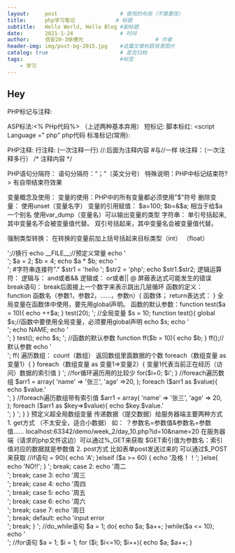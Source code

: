 ```yaml
---
layout:     post   				    # 使用的布局（不需要改）
title:      php学习笔记				# 标题 
subtitle:   Hello World, Hello Blog #副标题
date:       2021-1-24 				# 时间
author:     信安20-3徐德光 						# 作者
header-img: img/post-bg-2015.jpg 	#这篇文章标题背景图片
catalog: true 						# 是否归档
tags:								#标签
    - 学习
---
```


## Hey
> 
PHP标记与注释:

<?php
echo "hello world"#注释会被忽略
?>







ASP标法:<% PHp代码%>
（上述两种基本弃用）
短标记:<? php代码?>
脚本标红: <script Language =" php" php代码</script>
标准标记(常用):<?php php代码?>







PHP注释:
行注释: (一次注释一行)    //:后面为注释内容        #与//一样
块注释：（一次注释多行）  /*   注释内容   */






PHP语句分隔符：
语句分隔符：“；”（英文分号）
特殊说明：PHP中标记结束符?> 有自带结束符效果







变量概念及使用：
变量的使用：PHP中的所有变量都必须使用"$"符号
删除变量： 使用unset（变量名字）
变量的引用赋值： $a=100;     $b=&$a;    相当于给$a一个别名
使用var_dump（变量名）可以输出变量的类型
字符串： 单引号括起来,其中变量名不会被变量值代替。
         双引号括起来，其中变量名会被变量值代替。
 
 
 
 
 
 
 
 强制类型转换： 在转换的变量前加上括号括起来目标类型（int）    （float）
 
 
<?php
$a = 1;
$b = 5;
unset($a);// 删除变量：unset(变量名)
echo $b;
var_dump($b);//var_dump(变量名)输出变量的类型
$b = 'hello!!!';
$b = (int)$b;//强制类型转换
echo ($b);








 
 常量：
 定义与使用： define（‘常量名称’，常量值）
 运算符： 字符串运算符“.”
  
 <?php
define('NAME','张三');//常量定义
echo NAME;
echo '<br />';//换行
echo __FILE__;//预定义常量
echo '<br />';
$a = 2;
$b = 4;
echo $a * $b;
echo '<br />';
#字符串连接符"."
$str1 = 'hello  ';
$str2 = 'php';
echo $str1.$str2;









 逻辑运算符： 逻辑与： and或者&&
              逻辑或： or或者||
 @ 屏蔽表达式可能发生的错误
 break语句： break后面接上一个数字来表示跳出几层循环
 函数的定义： function 函数名（参数1，参数2，……，参数n）{
              函数体；      return表达式：
              }
 全局变量在函数体中使用，要先用global声明。
 函数的默认参数：function test($a = 10){
                 echo ++$a;
                 }
                 test(20);








 <?php
//函数
define('NAME','张三');//常量可以在函数体中直接使用
function add($a, $b){
    return $a + $b;//返回值
}
echo (add(5,6));
echo '<br>';







//全局变量
$s = 10;
function test(){
    global $s;//函数中要使用全局变量，必须要用global声明
    echo $s;
    echo '<br>';
    echo NAME;
    echo '<br>';
}
test();
echo $s;




<?php
//函数参数的传递
function test($a){
    echo ++$a;
}
$x = 5;
test($x);
echo '<br>';




//函数的默认参数
function ff($b = 10){
    echo $b;
}
ff();//默认参数
echo '<br>';
ff(







遍历数组： count（数组）  返回数组里面数据的个数
foreach（数组变量 as 变量1）{
}
foreach（数组变量 as 变量1=>变量2）{
         变量1代表当前正在经历（访问）数据的索引值
}


<?php
//遍历数组
$arr = array(
    'a','b','c','d','e','f'
);
echo count($arr);//返回数组里面数据的个数
echo '<br>';
//for循环遍历用的比较少
for($i=0; $i<count($arr); $i++){
    echo $arr[$i];
    echo '<br>';
}








//foreach遍历数组
$arr1 = array(
    'name' => '张三',
    'age' =>20,
);
foreach ($arr1 as $value){
    echo $value.'<br>';
}



//foreach遍历数组带有索引值
$arr1 = array(
    'name' => '张三',
    'age' => 20,
);
foreach ($arr1 as $key=>$value){
    echo $key.$value.'<br>';
}








<?php
//foreach遍历二维数组
$arr = array(
    array(1,2,3,4,5),
    array(6,7,8),
    array(9,10,11),
);
foreach ($arr as $value1){
    foreach ($value1 as $value2){
        echo $value2;
        echo '<br>';
    }
}








预定义超全局数组变量
传递数据（提交数据）给服务器端主要两种方式
1. get方式 （不太安全，适合小数据）
   如： ？参数名=参数值&参数名=参数值……
        localhost:63342/demo/week_2/day_10.php?id=10&name=20
        在服务器端（请求的php文件这边）可以通过%_GET来获取
        $GET索引值为参数名：索引值对应的数据就是参数值
 2. post方式
    比如表单post发送过来的
    可以通过$_POST来获取





 
 
 
    
//if语句    
    <?php
$a = 85;
$b = 60;
//if语句
if ($a >= 90){
    echo 'A';
}elseif ($a >= 60) {
    echo '及格！！';
}else{
    echo 'NO!!';
}







<?php
//switch语句
$a = 4;
switch ($a){
    case 1:
        echo '周一<br />';
        break;
    case 2:
        echo '周二<br />';
        break;
    case 3:
        echo '周三<br />';
        break;
    case 4:
        echo '周四<br />';
        break;
    case 5:
        echo '周五<br />';
        break;
    case 6:
        echo '周六<br />';
        break;
    case 7:
        echo '周日<br />';
        break;
    default:
        echo 'input error<br />';
        break;
}
    
    






<?php
//while语句
$a = 1;
while ($a <= 10){
    echo $a;
    $a++;
}
echo '<br>';



//do_while语句
$a = 1;
do{
    echo $a;
    $a++;
}while($a <= 10);
echo '<br>';










//for语句
$a = 1;
$i = 1;
for ($i; $i<=10; $i++){
    echo $a;
    $a++;
}
    
 

